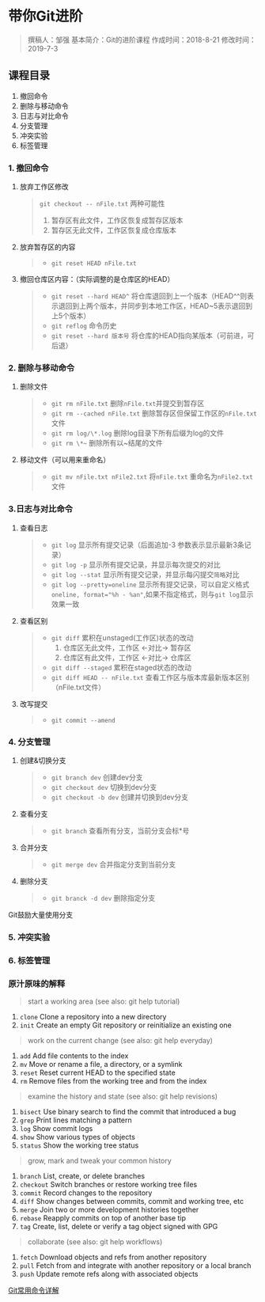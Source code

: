 # 带你Git进阶

> 撰稿人：邹强
> 基本简介：Git的进阶课程
> 作成时间：2018-8-21
> 修改时间：2019-7-3

## 课程目录

1. 撤回命令
2. 删除与移动命令
3. 日志与对比命令
4. 分支管理
5. 冲突实验
6. 标签管理

### 1. 撤回命令

1. 放弃工作区修改
    > `git checkout -- nFile.txt`
    > 两种可能性
    >  1. 暂存区有此文件，工作区恢复成暂存区版本
    >  2. 暂存区无此文件，工作区恢复成仓库版本

2. 放弃暂存区的内容
    > - `git reset HEAD nFile.txt`

3. 撤回仓库区内容：（实际调整的是仓库区的HEAD）
    > - `git reset --hard HEAD^` 将仓库退回到上一个版本（HEAD^^则表示退回到上两个版本，并同步到本地工作区，HEAD~5表示退回到上5个版本）
    > - `git reflog` 命令历史
    > - `git reset --hard 版本号` 将仓库的HEAD指向某版本（可前进，可后退）

### 2. 删除与移动命令

1. 删除文件
    > - `git rm nFile.txt` 删除`nFile.txt`并提交到暂存区
    > - `git rm --cached nFile.txt` 删除暂存区但保留工作区的`nFile.txt`文件
    > - `git rm log/\*.log` 删除log目录下所有后缀为log的文件
    > - `git rm \*~` 删除所有以~结尾的文件

2. 移动文件（可以用来重命名）
    > - `git mv nFile.txt nFile2.txt` 将`nFile.txt` 重命名为`nFile2.txt`文件

### 3.日志与对比命令

1. 查看日志
    > - `git log` 显示所有提交记录（后面追加-3 参数表示显示最新3条记录）
    > - `git log -p` 显示所有提交记录，并显示每次提交的对比
    > - `git log --stat` 显示所有提交记录，并显示每闪提交`简略`对比
    > - `git log --pretty=oneline` 显示所有提交记录，可以自定义格式`oneline, format="%h - %an"`,如果不指定格式，则与`git log`显示效果一致

2. 查看区别
    > - `git diff` 累积在unstaged(工作区)状态的改动
    >    1. 仓库区无此文件，工作区 <-对比-> 暂存区
    >    2. 仓库区有此文件，工作区 <-对比-> 仓库区
    > - `git diff --staged` 累积在staged状态的改动
    > - `git diff HEAD -- nFile.txt` 查看工作区与版本库最新版本区别（nFile.txt文件）

3. 改写提交
    > - `git commit --amend`

### 4. 分支管理

1. 创建&切换分支
    > - `git branch dev` 创建dev分支
    > - `git checkout dev` 切换到dev分支
    > - `git checkout -b dev` 创建并切换到dev分支
2. 查看分支
    > - `git branch` 查看所有分支，当前分支会标*号
3. 合并分支
    > - `git merge dev` 合并指定分支到当前分支
4. 删除分支
    > - `git branck -d dev` 删除指定分支

Git鼓励大量使用分支

### 5. 冲突实验

### 6. 标签管理

### 原汁原味的解释

> start a working area (see also: git help tutorial)

   1. `clone`      Clone a repository into a new directory
   2. `init`       Create an empty Git repository or reinitialize an existing one

> work on the current change (see also: git help everyday)

   1. `add`        Add file contents to the index
   2. `mv`         Move or rename a file, a directory, or a symlink
   3. `reset`      Reset current HEAD to the specified state
   4. `rm`         Remove files from the working tree and from the index

> examine the history and state (see also: git help revisions)

   1. `bisect`     Use binary search to find the commit that introduced a bug
   2. `grep`       Print lines matching a pattern
   3. `log`        Show commit logs
   4. `show`       Show various types of objects
   5. `status`     Show the working tree status

> grow, mark and tweak your common history

   1. `branch`     List, create, or delete branches
   2. `checkout`   Switch branches or restore working tree files
   3. `commit`     Record changes to the repository
   4. `diff`       Show changes between commits, commit and working tree, etc
   5. `merge`      Join two or more development histories together
   6. `rebase`     Reapply commits on top of another base tip
   7. `tag`        Create, list, delete or verify a tag object signed with GPG

> collaborate (see also: git help workflows)

   1. `fetch`      Download objects and refs from another repository
   2. `pull`       Fetch from and integrate with another repository or a local branch
   3. `push`       Update remote refs along with associated objects  

[Git常用命令详解](https://www.jianshu.com/p/360bdda5157f "Git")